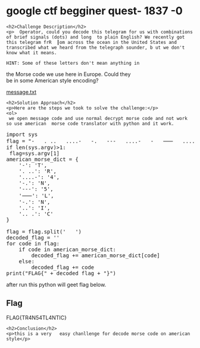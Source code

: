 <!DOCTYPE html>
<html>

<body>
    <h1>google ctf begginer quest-  1837 -0</h1>

    <h2>Challenge Description</h2>
    <p>  Operator, could you decode this telegram for us with combinations of brief signals (dots) and long  to plain English? We recently got this telegram frR  ║om across the ocean in the United States and transcribed what we heard from the telegraph sounder, b ut we don't know what it means.                  

    HINT: Some of these letters don't mean anything in  

   the Morse code we use here in Europe. Could they  
  be in some American style encoding?  


<a href="https://cybersecctf.github.io/blog/2024/googlectf/beginners-quest/1837/0/message.txt">message.txt</a>

</p>
 
    <h2>Solution Approach</h2>
    <p>Here are the steps we took to solve the challenge:</p>
    <ol>
     we open message code and use normal decrypt morse code and not work so use american  morse code translator with python and it work.
<pre>
import sys
flag = "-   . ..   ....-   -.   ---   ....-   -   ⸺   ....-   -.   -   ..   .. ."
if len(sys.argv)>1:
 flag=sys.argv[1]
american_morse_dict = {
    '-': 'T',
    '. ..': 'R',
    '....-': '4',
    '-.': 'N',
    '---': '5',
    '⸺': 'L',
    '-.': 'N',
    '..': 'I',
    '.. .': 'C'
}

flag = flag.split('   ')
decoded_flag = ''
for code in flag:
    if code in american_morse_dict:
        decoded_flag += american_morse_dict[code]
    else:
        decoded_flag += code
print("FLAG{" + decoded_flag + "}")
</pre>
after run this python will geet flag below.
    </ol>
<br>
    <h2>Flag</h2>
    <p class="flag">FLAG{TR4N54TL4NTIC}
</p>

    <h2>Conclusion</h2>
    <p>this is a very   easy chanllenge for decode morse code on american style</p>
</body>
</html>

